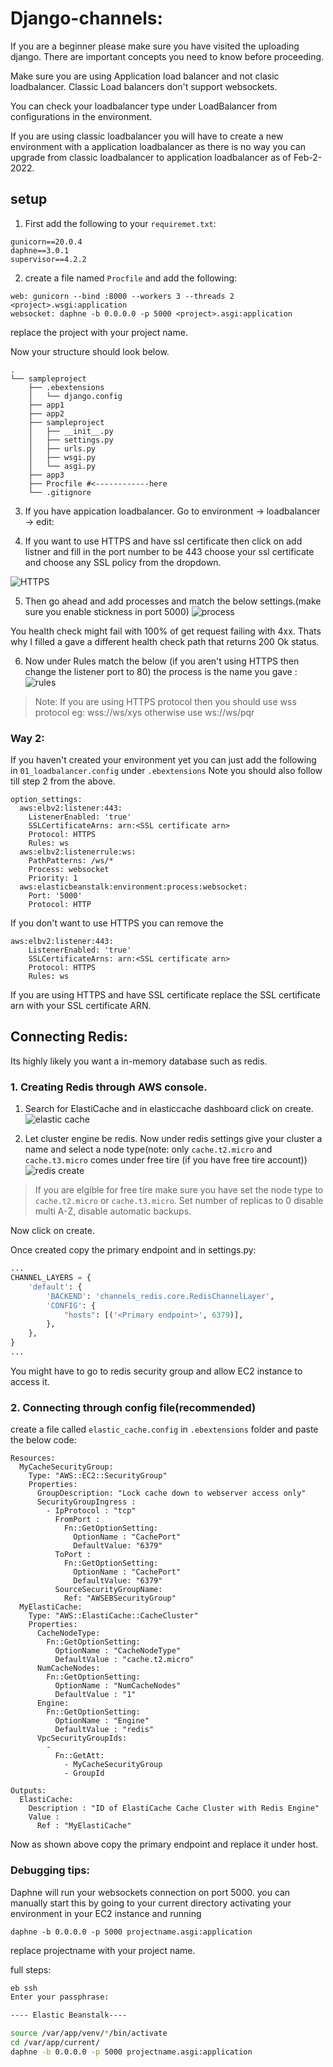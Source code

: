 # Django-channels:

If you are a beginner please make sure you have visited the uploading django. There are important concepts you need to know before proceeding.

Make sure you are using Application load balancer and not clasic loadbalancer.
Classic Load balancers don't support websockets.

You can check your loadbalancer type under LoadBalancer from configurations in the environment.

If you are using classic loadbalancer you will have to create a new environment with a application loadbalancer as there is no way you can upgrade from classic loadbalancer to application loadbalancer as of Feb-2-2022.

## setup

1. First add the following to your `requiremet.txt`:
```
gunicorn==20.0.4
daphne==3.0.1
supervisor==4.2.2
```

2. create a file named `Procfile` and add the following:
```
web: gunicorn --bind :8000 --workers 3 --threads 2 <project>.wsgi:application
websocket: daphne -b 0.0.0.0 -p 5000 <project>.asgi:application
```
replace the project with your project name.

Now your structure should look below.
```
.
└── sampleproject
    ├── .ebextensions
    │   └── django.config
    ├── app1
    ├── app2
    ├── sampleproject
    │   ├── __init__.py
    │   ├── settings.py
    │   ├── urls.py
    │   ├── wsgi.py
    │   └── asgi.py
    ├── app3
    ├── Procfile #<------------here
    └── .gitignore
``` 


3. If you have appication loadbalancer. Go to environment -> loadbalancer -> edit:

4. If you want to use HTTPS and have ssl certificate then click on add listner and fill in the port number to be 443 choose your ssl certificate and choose any SSL policy from the dropdown.

![HTTPS](https://github.com/PaulleDemon/AWS-deployment/blob/master/images/ElastiCache/create-https-loadbalancer.png)

5. Then go ahead and add processes and match the below settings.(make sure you enable stickness in port 5000)
![process](https://github.com/PaulleDemon/AWS-deployment/blob/master/images/ElastiCache/loadbalancer-config.jpg)

You health check might fail with 100% of get request failing with 4xx. Thats why I filled a gave a different health check path that returns 200 Ok status.

6. Now under Rules match the below (if you aren't using HTTPS then change the listener port to 80) the process is the name you gave :
![rules](https://github.com/PaulleDemon/AWS-deployment/blob/master/images/ElastiCache/rules.jpg)

>Note: If you are using HTTPS protocol then you should use wss protocol eg: wss://ws/xys otherwise use ws://ws/pqr

### Way 2:
If you haven't created your environment yet you can just add the following in `01_loadbalancer.config` under `.ebextensions`
Note you should also follow till step 2 from the above.
```
option_settings:
  aws:elbv2:listener:443:
    ListenerEnabled: 'true'
    SSLCertificateArns: arn:<SSL certificate arn>
    Protocol: HTTPS
    Rules: ws
  aws:elbv2:listenerrule:ws:
    PathPatterns: /ws/*
    Process: websocket
    Priority: 1
  aws:elasticbeanstalk:environment:process:websocket:
    Port: '5000'
    Protocol: HTTP
```

If you don't want to use HTTPS you can remove the
```
aws:elbv2:listener:443:
    ListenerEnabled: 'true'
    SSLCertificateArns: arn:<SSL certificate arn>
    Protocol: HTTPS
    Rules: ws
```

If you are using HTTPS and have SSL certificate replace the SSL certificate arn with your SSL certificate ARN.


## Connecting Redis:

Its highly likely you want a in-memory database such as redis.

### 1. Creating Redis through AWS console.

1. Search for ElastiCache and in elasticcache dashboard click on create.
![elastic cache](https://github.com/PaulleDemon/AWS-deployment/blob/master/images/ElastiCache/elasticache.jpg)

2. Let cluster engine be redis. Now under redis settings give your cluster a name and select a node type(note: only `cache.t2.micro` and `cache.t3.micro` comes under free tire (if you have free tire account)) 
![redis create](https://github.com/PaulleDemon/AWS-deployment/blob/master/images/ElastiCache/redis-create.png)

> If you are elgible for free tire make sure you have set the node type to `cache.t2.micro` or `cache.t3.micro`. Set number of replicas to 0 disable multi A-Z, disable automatic backups.

Now click on create.

Once created copy the primary endpoint and in settings.py:

```py
...
CHANNEL_LAYERS = {
    'default': {
        'BACKEND': 'channels_redis.core.RedisChannelLayer',
        'CONFIG': {
            "hosts": [('<Primary endpoint>', 6379)],
        },
    },
}
...
```

You might have to go to redis security group and allow EC2 instance to access it.

### 2. Connecting through config file(recommended)

create a file called `elastic_cache.config` in `.ebextensions` folder and paste the below code:

```
Resources:
  MyCacheSecurityGroup:
    Type: "AWS::EC2::SecurityGroup"
    Properties:
      GroupDescription: "Lock cache down to webserver access only"
      SecurityGroupIngress :
        - IpProtocol : "tcp"
          FromPort :
            Fn::GetOptionSetting:
              OptionName : "CachePort"
              DefaultValue: "6379"
          ToPort :
            Fn::GetOptionSetting:
              OptionName : "CachePort"
              DefaultValue: "6379"
          SourceSecurityGroupName:
            Ref: "AWSEBSecurityGroup"
  MyElastiCache:
    Type: "AWS::ElastiCache::CacheCluster"
    Properties:
      CacheNodeType:
        Fn::GetOptionSetting:
          OptionName : "CacheNodeType"
          DefaultValue : "cache.t2.micro"
      NumCacheNodes:
        Fn::GetOptionSetting:
          OptionName : "NumCacheNodes"
          DefaultValue : "1"
      Engine:
        Fn::GetOptionSetting:
          OptionName : "Engine"
          DefaultValue : "redis"
      VpcSecurityGroupIds:
        -
          Fn::GetAtt:
            - MyCacheSecurityGroup
            - GroupId

Outputs:
  ElastiCache:
    Description : "ID of ElastiCache Cache Cluster with Redis Engine"
    Value :
      Ref : "MyElastiCache"
```

Now as shown above copy the primary endpoint and replace it under host.


### Debugging tips:

Daphne will run your websockets connection on port 5000. you can manually start this by going to your current directory activating your environment in your EC2 instance and running 
```
daphne -b 0.0.0.0 -p 5000 projectname.asgi:application
```
replace projectname with your project name.

full steps:
```sh
eb ssh
Enter your passphrase:

---- Elastic Beanstalk----

source /var/app/venv/*/bin/activate
cd /var/app/current/
daphne -b 0.0.0.0 -p 5000 projectname.asgi:application
```
